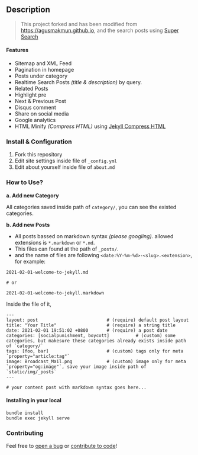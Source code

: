 ## Description

> This project forked and has been modified from https://agusmakmun.github.io,
> and the search posts using [Super Search](https://github.com/chinchang/super-search)

#### Features

* Sitemap and XML Feed
* Pagination in homepage
* Posts under category
* Realtime Search Posts _(title & description)_ by query.
* Related Posts
* Highlight pre
* Next & Previous Post
* Disqus comment
* Share on social media
* Google analytics
* HTML Minify _(Compress HTML)_ using [Jekyll Compress HTML](https://github.com/penibelst/jekyll-compress-html)

### Install & Configuration

1. Fork this repository
2. Edit site settings inside file of `_config.yml`
3. Edit about yourself inside file of `about.md`

### How to Use?

**a. Add new Category**

All categories saved inside path of `category/`, you can see the existed categories.

**b. Add new Posts**

* All posts bassed on markdown syntax _(please googling)_. allowed extensions is `*.markdown` or `*.md`.
* This files can found at the path of `_posts/`.
* and the name of files are following `<date:%Y-%m-%d>-<slug>.<extension>`, for example:

```
2021-02-01-welcome-to-jekyll.md

# or

2021-02-01-welcome-to-jekyll.markdown
```

Inside the file of it,

```
---
layout: post                          # (require) default post layout
title: "Your Title"                   # (require) a string title
date: 2021-02-01 19:51:02 +0800       # (require) a post date
categories: [socialpunishment, boycott]          # (custom) some categories, but makesure these categories already exists inside path of `category/`
tags: [foo, bar]                      # (custom) tags only for meta `property="article:tag"`
image: Broadcast_Mail.png             # (custom) image only for meta `property="og:image"`, save your image inside path of `static/img/_posts`
---

# your content post with markdown syntax goes here...
```


#### Installing in your local

```
bundle install
bundle exec jekyll serve
```

### Contributing

Feel free to [open a bug](https://github.com/myanmarpeopletaskforce/myanmarpeopletaskforce.guithub.io/issuess) or [contribute to code](https://github.com/myanmarpeopletaskforce/myanmarpeopletaskforce.guithub.io/pulls)!
